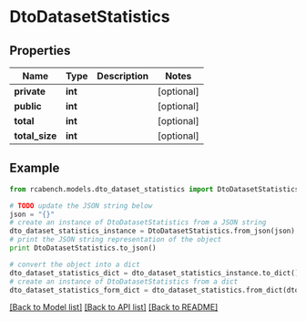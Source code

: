 # DtoDatasetStatistics


## Properties

Name | Type | Description | Notes
------------ | ------------- | ------------- | -------------
**private** | **int** |  | [optional] 
**public** | **int** |  | [optional] 
**total** | **int** |  | [optional] 
**total_size** | **int** |  | [optional] 

## Example

```python
from rcabench.models.dto_dataset_statistics import DtoDatasetStatistics

# TODO update the JSON string below
json = "{}"
# create an instance of DtoDatasetStatistics from a JSON string
dto_dataset_statistics_instance = DtoDatasetStatistics.from_json(json)
# print the JSON string representation of the object
print DtoDatasetStatistics.to_json()

# convert the object into a dict
dto_dataset_statistics_dict = dto_dataset_statistics_instance.to_dict()
# create an instance of DtoDatasetStatistics from a dict
dto_dataset_statistics_form_dict = dto_dataset_statistics.from_dict(dto_dataset_statistics_dict)
```
[[Back to Model list]](../README.md#documentation-for-models) [[Back to API list]](../README.md#documentation-for-api-endpoints) [[Back to README]](../README.md)



